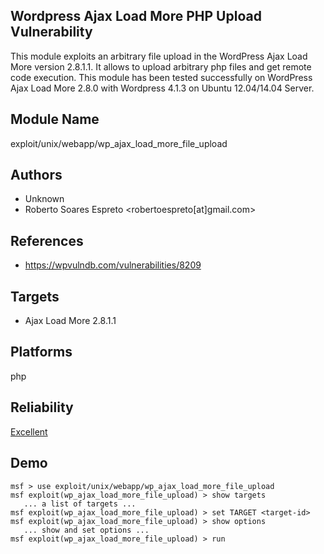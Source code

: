 ## Wordpress Ajax Load More PHP Upload Vulnerability

This module exploits an arbitrary file upload in the 
WordPress Ajax Load More version 2.8.1.1. It allows to 
upload arbitrary php files and get remote code execution. 
This module has been tested successfully on WordPress Ajax 
Load More 2.8.0 with Wordpress 4.1.3 on Ubuntu 12.04/14.04 
Server.


## Module Name
exploit/unix/webapp/wp_ajax_load_more_file_upload

## Authors
* Unknown
* Roberto Soares Espreto <robertoespreto[at]gmail.com>


## References
* https://wpvulndb.com/vulnerabilities/8209



## Targets
* Ajax Load More 2.8.1.1


## Platforms
php

## Reliability
[Excellent](https://github.com/rapid7/metasploit-framework/wiki/Exploit-Ranking)

## Demo

```
msf > use exploit/unix/webapp/wp_ajax_load_more_file_upload
msf exploit(wp_ajax_load_more_file_upload) > show targets
   ... a list of targets ...
msf exploit(wp_ajax_load_more_file_upload) > set TARGET <target-id>
msf exploit(wp_ajax_load_more_file_upload) > show options
   ... show and set options ...
msf exploit(wp_ajax_load_more_file_upload) > run
```
    
    